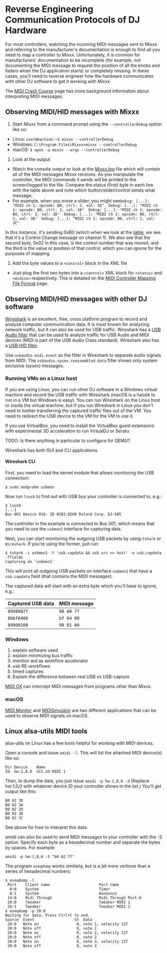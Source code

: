 # Reverse Engineering Communication Protocols of DJ Hardware

For most controllers, watching the incoming MIDI messages sent to Mixxx
and referring to the manufacturer's documentation is enough to find all
you need to map a controller to Mixxx. Unfortunately, it is common for
manufacturers' documentation to be incomplete (for example, not
documenting the MIDI message to request the position of all the knobs
and faders when the DJ application starts) or completely missing. In
these cases, you'll need to reverse engineer how the hardware
communicates with other DJ software to get it working with Mixxx.

The [MIDI Crash Course](MIDI%20Crash%20Course) page has more background
information about interpreting MIDI messages.

## Observing MIDI/HID messages with Mixxx

1.  Start Mixxx from a command prompt using the `--controllerDebug`
    option like so: 

<!-- end list -->

  - Linux: `user@machine:~$ mixxx --controllerDebug`
  - Windows: `C:\Program Files\Mixxx>mixxx --controllerDebug`
  - macOS: `$ open -a mixxx --args --controllerDebug`

<!-- end list -->

1.  Look at the output

<!-- end list -->

  - Watch the console output or look at the
    [Mixxx.log](troubleshooting#where_is_the_mixxxlog_file) file which
    will contain all of the MIDI messages Mixxx receives. As you
    manipulate the controller, the MIDI commands it sends will be
    printed to the screen/logged to the file. Compare the status (first)
    byte in each line with the table above and note which
    button/slider/control sends what message.
  - For example, when you move a slider, you might see`Debug: [...]:
    "MIDI ch 1: opcode: B0, ctrl: 2, val: 3D" 
    Debug: [...]: "MIDI ch 1: opcode: B0, ctrl: 2, val: 3A" 
    Debug: [...]: "MIDI ch 1: opcode: B0, ctrl: 2, val: 3D" 
    Debug: [...]: "MIDI ch 1: opcode: B0, ctrl: 2, val: 3B" 
    Debug: [...]: "MIDI ch 1: opcode: B0, ctrl: 2, val: 3C" 
    `

In this instance, it's sending 0xB0 (which when we look at the
[table](MIDI%20crash%20course#midi%20messages), we see that it's a
Control Change message on channel 1). We also see that the second byte,
0x02 in this case, is the control number that was moved, and the third
is the value or position of that control, which you can ignore for the
purposes of mapping.

1.  Add the byte values to a `<control>` block in the XML file

<!-- end list -->

  - Just plug the first two bytes into a `<control>` XML block for
    `<status>` and `<midino>` respectively. This is detailed on the
    [MIDI Controller Mapping File
    Format](midi_controller_mapping_file_format#inputs) page.

## Observing MIDI/HID messages with other DJ software

[Wireshark](https://wireshark.org/) is an excellent, free, cross
platform program to record and analyze computer communication data. It
is most known for analyzing network traffic, but it can also be used for
USB traffic. Wireshark has a [USB Audio
filter](https://www.wireshark.org/docs/dfref/u/usbaudio.html) that can
be used to analyze traffic for USB Audio and MIDI devices (MIDI is part
of the USB Audio Class standard). Wireshark also has a [USB HID
filter](https://www.wireshark.org/docs/dfref/u/usbhid.html).

Use `usbaudio.midi.event` as the filter in Wireshark to separate audio
signals from MIDI. The `usbaudio.sysex.reassembled.data` filter shows
only system exclusive (sysex) messages.

### Running VMs on a Linux host

If you are using Linux, you can run other DJ software in a Windows
virtual machine and record the USB traffic with Wireshark (macOS is a
hassle to run in a VM but Windows is easy). You can run Wireshark on the
Linux host or inside the virtual machine, but if you run Wireshark in
Linux you don't need to bother transferring the captured traffic files
out of the VM. You need to redirect the USB device to the VM for the VM
to use it.

If you use VirtualBox, you need to install the VirtualBox guest
extensions with experimental 3D acceleration to run VirtualDJ or Serato.

TODO: Is there anything in particular to configure for QEMU?

Wireshark has both GUI and CLI applications.

#### Wireshark CLI

First, you need to load the kernel module that allows monitoring the USB
connection:

    $ sudo modprobe usbmon

Now run `lsusb` to find out with USB bus your controller is connected
to, e.g.:

    $ lsusb
    [...]
    Bus 001 Device 016: ID 0582:0208 Roland Corp. DJ-505

The controller in the example is connected to Bus 001, which means that
you need to use the `usbmon1` interface for capturing data.

Next, you can start monitoring the outgoing USB packets by using
`tshark` or `Wireshark`. If you're using the former, just run:

    $ tshark -i usbmon1 -Y 'usb.capdata && usb.src == host' -e usb.capdata -Tfields
    Capturing on 'usbmon1'

This will print all outgoing USB packets on interface `usbmon1` that
have a `usb.capdata` field (that contains the MIDI messages).

The captured data will start with an extra byte which you'll have to
ignore, e.g.:

| Captured USB data | MIDI message |
| ----------------- | ------------ |
| `0990007f`        | `90 00 7f`   |
| `0bbf6400`        | `bf 64 00`   |
| `09900100`        | `90 01 00`   |

### Windows

1.  explain software used
2.  explain minimizing bus traffic
3.  mention wsl as workflow accelerator
4.  usb RE-workflows
5.  timed captures
6.  Explain the difference between real USB vs USB-capture

[MIDI OX](http://www.midiox.com/) can intercept MIDI messages from
programs other than Mixxx.

### macOS

[MIDI Monitor](http://www.snoize.com/MIDIMonitor/) and
[MIDISimulator](http://www.macupdate.com/app/mac/35645/midisimulator)
are two different applications that can be used to observe MIDI signals
on macOS.

## Linux alsa-utils MIDI tools

alsa-utils on Linux has a few tools helpful for working with MIDI
devices.

Open a console and issue `amidi -l`. This will list the attached MIDI
device(s) like so:

    Dir Device    Name
    IO  hw:1,0,0  SCS.3d MIDI 1

Then, to dump the data, you just issue `amidi -p hw:1,0,0 -d` (Replace
hw:1,0,0 with whatever device ID your controller shows in the list.)
You'll get output like this:

    B0 02 3D
    B0 02 3A
    B0 02 3D
    B0 02 3B
    B0 02 3C

See above for how to interpret this data.

amidi can also be used to send MIDI messages to your controller with the
-S option. Specify each byte as a hexadecimal number and separate the
bytes by spaces. For example:

    amidi -p hw:1,0,0 -S "b0 02 7f"

The program `aseqdump` works similarly, but is a bit more verbose than a
series of hexadecimal numbers:

    $ aseqdump -l
     Port    Client name                      Port name
      0:0    System                           Timer
      0:1    System                           Announce
     14:0    Midi Through                     Midi Through Port-0
     20:0    Tweaker                          Tweaker MIDI 1
     20:1    Tweaker                          Tweaker MIDI 2
    $ aseqdump -p 20:0
    Waiting for data. Press Ctrl+C to end.
    Source  Event                  Ch  Data
     20:0   Note on                 0, note 1, velocity 127
     20:0   Note off                0, note 1
     20:0   Note on                 0, note 2, velocity 127
     20:0   Note off                0, note 2
     20:0   Note on                 0, note 3, velocity 127
     20:0   Note off                0, note 3
